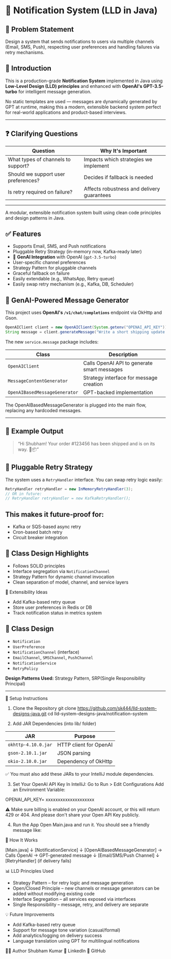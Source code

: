 # 📩 Notification System (LLD in Java)

## 🧾 Problem Statement

Design a system that sends notifications to users via multiple channels (Email, SMS, Push), respecting user preferences and handling failures via retry mechanisms.

## 🧾 Introduction

This is a production-grade **Notification System** implemented in Java using **Low-Level Design (LLD) principles** and enhanced with **OpenAI's GPT-3.5-turbo** for intelligent message generation.

No static templates are used — messages are dynamically generated by GPT at runtime, making this a modern, extensible backend system perfect for real-world applications and product-based interviews.


---

## ❓ Clarifying Questions

| Question | Why It's Important |
|----------|--------------------|
| What types of channels to support? | Impacts which strategies we implement |
| Should we support user preferences? | Decides if fallback is needed |
| Is retry required on failure? | Affects robustness and delivery guarantees |

---

A modular, extensible notification system built using clean code principles and design patterns in Java.

## ✅ Features
- Supports Email, SMS, and Push notifications
- Pluggable Retry Strategy (in-memory now, Kafka-ready later)
- 🧠 **GenAI Integration** with OpenAI (`gpt-3.5-turbo`)
- User-specific channel preferences
- Strategy Pattern for pluggable channels
- Graceful fallback on failure
- Easily extendable (e.g., WhatsApp, Retry queue)
- Easily swap retry mechanism (e.g., Kafka, DB, Scheduler)

## 🧠 GenAI-Powered Message Generator

This project uses **OpenAI's `/v1/chat/completions`** endpoint via OkHttp and Gson.

```java
OpenAIClient client = new OpenAIClient(System.getenv("OPENAI_API_KEY"));
String message = client.generateMessage("Write a short shipping update for Shubham");
```

The new `service.message` package includes:

| Class | Description |
|-------|-------------|
| `OpenAIClient` | Calls OpenAI API to generate smart messages |
| `MessageContentGenerator` | Strategy interface for message creation |
| `OpenAIBasedMessageGenerator` | GPT-backed implementation |

The OpenAIBasedMessageGenerator is plugged into the main flow, replacing any hardcoded messages.

---

## 🧪 Example Output

> “Hi Shubham! Your order #123456 has been shipped and is on its way. 🚚📦”


## 🧠 Pluggable Retry Strategy

The system uses a `RetryHandler` interface. You can swap retry logic easily:

```java
RetryHandler retryHandler = new InMemoryRetryHandler(3);
// OR in future:
// RetryHandler retryHandler = new KafkaRetryHandler();
```
## This makes it future-proof for:
- Kafka or SQS-based async retry
- Cron-based batch retry
- Circuit breaker integration

## 🧱 Class Design Highlights
- Follows SOLID principles
- Interface segregation via `NotificationChannel`
- Strategy Pattern for dynamic channel invocation
- Clean separation of model, channel, and service layers

📐 Extensibility Ideas
- Add Kafka-based retry queue
- Store user preferences in Redis or DB
- Track notification status in metrics system

## 🧱 Class Design

- `Notification`
- `UserPreference`
- `NotificationChannel` (interface)
- `EmailChannel`, `SMSChannel`, `PushChannel`
- `NotificationService`
- `RetryPolicy`

**Design Patterns Used:** Strategy Pattern, SRP(Single Responsibility Principal)

---

🔧 Setup Instructions

1. Clone the Repository
git clone https://github.com/sk444/lld-system-designs-java.git
cd lld-system-designs-java/notification-system

2. Add JAR Dependencies (into lib/ folder)

| JAR                 | Purpose                |
| ------------------- | ---------------------- |
| `okhttp-4.10.0.jar` | HTTP client for OpenAI |
| `gson-2.10.1.jar`   | JSON parsing           |
| `okio-2.10.0.jar`   | Dependency of OkHttp   |

✅ You must also add these JARs to your IntelliJ module dependencies.

3. Set Your OpenAI API Key
In IntelliJ:
   Go to Run > Edit Configurations
   Add an Environment Variable:

OPENAI_API_KEY= xxxxxxxxxxxxxxxxxxxx

⚠️ Make sure billing is enabled on your OpenAI account, or this will return 429 or 404. And please don't share your Open API Key publicly.

4. Run the App
Open Main.java and run it. You should see a friendly message like:

📌 How It Works

[Main.java]
     ↓
[NotificationService]
     ↓
[OpenAIBasedMessageGenerator] → Calls OpenAI → GPT-generated message
     ↓
[Email/SMS/Push Channel]
     ↓
[RetryHandler] (if delivery fails)

📊 LLD Principles Used
- Strategy Pattern – for retry logic and message generation
- Open/Closed Principle – new channels or message generators can be added without modifying existing code
- Interface Segregation – all services exposed via interfaces
- Single Responsibility – message, retry, and delivery are separate

💡 Future Improvements
- Add Kafka-based retry queue
- Support for message tone variation (casual/formal)
- Add analytics/logging on delivery success
- Language translation using GPT for multilingual notifications

👨‍💻 Author
Shubham Kumar
🔗 LinkedIn
🔧 GitHub





